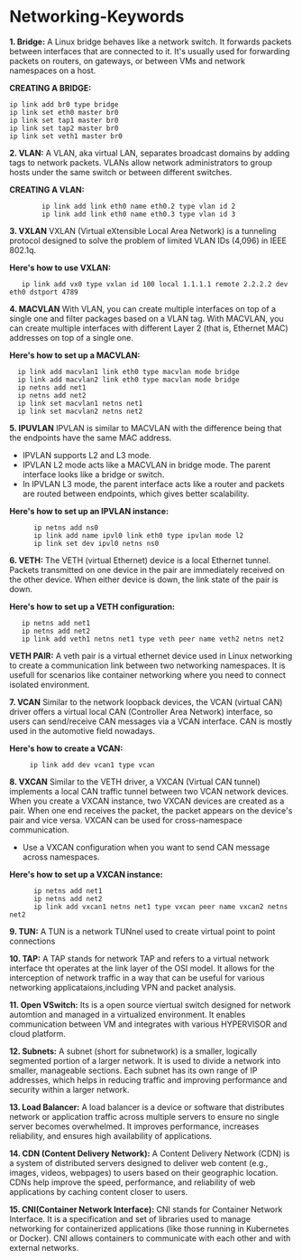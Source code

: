 # Networking-Keywords
**1. Bridge:**  A Linux bridge behaves like a network switch. It forwards packets between interfaces that are connected to it. It's usually used for forwarding packets on routers, on gateways, or between VMs and network namespaces on a host.

**CREATING A BRIDGE:**

    ip link add br0 type bridge
    ip link set eth0 master br0
    ip link set tap1 master br0
    ip link set tap2 master br0
    ip link set veth1 master br0

**2. VLAN:**  A VLAN, aka virtual LAN, separates broadcast domains by adding tags to network packets. VLANs allow network administrators to group hosts under the same switch or between different switches.

**CREATING A VLAN:**
            
            ip link add link eth0 name eth0.2 type vlan id 2
            ip link add link eth0 name eth0.3 type vlan id 3

**3. VXLAN**  VXLAN (Virtual eXtensible Local Area Network) is a tunneling protocol designed to solve the problem of limited VLAN IDs (4,096) in IEEE 802.1q.

**Here's how to use VXLAN:**

       ip link add vx0 type vxlan id 100 local 1.1.1.1 remote 2.2.2.2 dev eth0 dstport 4789

**4. MACVLAN**  With VLAN, you can create multiple interfaces on top of a single one and filter packages based on a VLAN tag. With MACVLAN, you can create multiple interfaces with different Layer 2 (that is, Ethernet MAC) addresses on top of a single one.

**Here's how to set up a MACVLAN:**

      ip link add macvlan1 link eth0 type macvlan mode bridge
      ip link add macvlan2 link eth0 type macvlan mode bridge
      ip netns add net1
      ip netns add net2
      ip link set macvlan1 netns net1
      ip link set macvlan2 netns net2

**5. IPUVLAN**  IPVLAN is similar to MACVLAN with the difference being that the endpoints have the same MAC address.
* IPVLAN supports L2 and L3 mode. 
* IPVLAN L2 mode acts like a MACVLAN in bridge mode. The parent interface looks like a bridge or switch.
* In IPVLAN L3 mode, the parent interface acts like a router and packets are routed between endpoints, which gives better scalability.

**Here's how to set up an IPVLAN instance:**
         
          ip netns add ns0
          ip link add name ipvl0 link eth0 type ipvlan mode l2
          ip link set dev ipvl0 netns ns0
  

**6. VETH:**  The VETH (virtual Ethernet) device is a local Ethernet tunnel. Packets transmitted on one device in the pair are immediately received on the other device. When either device is down, the link state of the pair is down.

**Here's how to set up a VETH configuration:**
       
       ip netns add net1
       ip netns add net2
       ip link add veth1 netns net1 type veth peer name veth2 netns net2

**VETH PAIR:**  A veth pair is a virtual ethernet device used in Linux networking to create a communication link between two networking namespaces. It is usefull for scenarios like container networking where you need to connect isolated environment. 


**7. VCAN**  Similar to the network loopback devices, the VCAN (virtual CAN) driver offers a virtual local CAN (Controller Area Network) interface, so users can send/receive CAN messages via a VCAN interface. CAN is mostly used in the automotive field nowadays.

**Here's how to create a VCAN:**

         ip link add dev vcan1 type vcan


**8. VXCAN**  Similar to the VETH driver, a VXCAN (Virtual CAN tunnel) implements a local CAN traffic tunnel between two VCAN network devices. When you create a VXCAN instance, two VXCAN devices are created as a pair. When one end receives the packet, the packet appears on the device's pair and vice versa. VXCAN can be used for cross-namespace communication.

* Use a VXCAN configuration when you want to send CAN message across namespaces.

**Here's how to set up a VXCAN instance:**
         
          ip netns add net1
          ip netns add net2
          ip link add vxcan1 netns net1 type vxcan peer name vxcan2 netns net2

**9. TUN:**  A TUN is a network TUNnel used to create virtual point to point connections 

**10. TAP:**  A TAP stands for network TAP and refers to a virtual network interface tht operates at the link layer of the OSI model. It allows for the interception of network traffic in a way that can be useful for various networking applicataions,including VPN and packet analysis.

**11. Open VSwitch:**  Its is a open source viertual switch designed for network automtion and managed in a virtualized environment. It enables communication between VM and integrates with various HYPERVISOR and cloud platform. 

**12. Subnets:**  A subnet (short for subnetwork) is a smaller, logically segmented portion of a larger network. It is used to divide a network into smaller, manageable sections. Each subnet has its own range of IP addresses, which helps in reducing traffic and improving performance and security within a larger network.

**13. Load Balancer:**  A load balancer is a device or software that distributes network or application traffic across multiple servers to ensure no single server becomes overwhelmed. It improves performance, increases reliability, and ensures high availability of applications.

**14. CDN (Content Delivery Network):**  A Content Delivery Network (CDN) is a system of distributed servers designed to deliver web content (e.g., images, videos, webpages) to users based on their geographic location. CDNs help improve the speed, performance, and reliability of web applications by caching content closer to users.

**15. CNI(Container Network Interface):**  CNI stands for Container Network Interface. It is a specification and set of libraries used to manage networking for containerized applications (like those running in Kubernetes or Docker). CNI allows containers to communicate with each other and with external networks.
